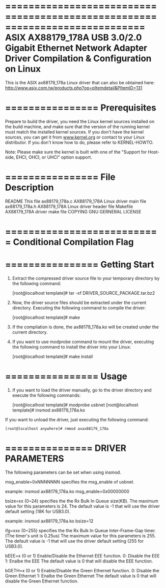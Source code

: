 ============================================================================
ASIX AX88179_178A USB 3.0/2.0 Gigabit Ethernet Network Adapter
Driver Compilation & Configuration on Linux
============================================================================

This is the ASIX ax88179_178a Linux driver that can also be obtained here:
http://www.asix.com.tw/products.php?op=pItemdetail&PItemID=131

================
Prerequisites
================

Prepare to build the driver, you need the Linux kernel sources installed on the
build machine, and make sure that the version of the running kernel must match
the installed kernel sources. If you don't have the kernel sources, you can get
it from www.kernel.org or contact to your Linux distributor. If you don't know
how to do, please refer to KERNEL-HOWTO.

Note: Please make sure the kernel is built with one of the "Support for
       Host-side, EHCI, OHCI, or UHCI" option support.

================
File Description
================
README		This file
ax88179_178a.c	AX88179_178A Linux driver main file
ax88179_178a.h	AX88179_178A Linux driver header file
Makefile	AX88179_178A driver make file
COPYING	GNU GERNERAL LICENSE

===========================
Conditional Compilation Flag
===========================

================
Getting Start
================

1. Extract the compressed driver source file to your temporary directory by the
   following command:

	[root@localhost template]# tar -xf DRIVER_SOURCE_PACKAGE.tar.bz2

2. Now, the driver source files should be extracted under the current directory.
   Executing the following command to compile the driver:
 
	[root@localhost template]# make
			
3. If the compilation is done, the ax88179_178a.ko will be created under the current
   directory.
 
4. If you want to use modprobe command to mount the driver, executing the
   following command to install the driver into your Linux:

	[root@localhost template]# make install


================
Usage
================

1. If you want to load the driver manually, go to the driver directory and
   execute the following commands:

	[root@localhost template]# modprobe usbnet
	[root@localhost template]# insmod ax88179_178a.ko

If you want to unload the driver, just executing the following command:

	[root@localhost anywhere]# rmmod axax88179_178a

===============
DRIVER PARAMETERS
===============
The following parameters can be set when using insmod.

msg_enable=0xNNNNNNN
	specifies the msg_enable of usbnet.

example: insmod ax88179_178a.ko msg_enable=0x00000000


bsize=xx (0~24)
	specifies the the Rx Bulk In Queue size(KB).
	The maximum value for this parameters is 24. 
	The default value is -1 that will use the driver default setting (18K for USB3.0).

example: insmod ax88179_178a.ko bsize=12

ifg=xxx (0~255)
	specifies the the Rx Bulk In Queue Inter-Frame-Gap timer. (The timer's unit is 0.25us)
	The maximum value for this parameters is 255.
	The default value is -1 that will use the driver default setting (255 for USB3.0).

bEEE=x	(0 or 1)
	Enable/Disable the Ethernet EEE function.
	0: Disable the EEE
	1: Enalbe the EEE
	The default value is 0 that will disable the EEE function.

bGETH=x (0 or 1)
	Enable/Disable the Green Ethernet function.
	0: Disable the Green Ethernet
	1: Enalbe the Green Ethernet
	The default value is 0 that will disable the Green Ethernet function.
